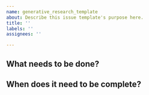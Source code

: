 ```yaml
---
name: generative_research_template
about: Describe this issue template's purpose here.
title: ''
labels: ''
assignees: ''

---
```


## What needs to be done? 

## When does it need to be complete?

